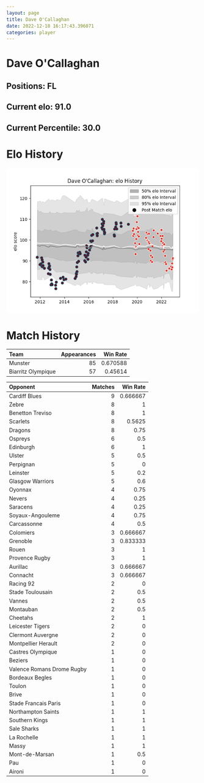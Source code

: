 ```yaml
---  
layout: page  
title: Dave O'Callaghan  
date: 2022-12-18 16:17:43.396071  
categories: player  
---
```

# Dave O'Callaghan

## Positions: FL

## Current elo: 91.0

## Current Percentile: 30.0

# Elo History


![elo history](history_DaveO'Callaghan.png)
# Match History


| Team               |   Appearances |   Win Rate |
|:-------------------|--------------:|-----------:|
| Munster            |            85 |   0.670588 |
| Biarritz Olympique |            57 |   0.45614  |

| Opponent                   |   Matches |   Win Rate |
|:---------------------------|----------:|-----------:|
| Cardiff Blues              |         9 |   0.666667 |
| Zebre                      |         8 |   1        |
| Benetton Treviso           |         8 |   1        |
| Scarlets                   |         8 |   0.5625   |
| Dragons                    |         8 |   0.75     |
| Ospreys                    |         6 |   0.5      |
| Edinburgh                  |         6 |   1        |
| Ulster                     |         5 |   0.5      |
| Perpignan                  |         5 |   0        |
| Leinster                   |         5 |   0.2      |
| Glasgow Warriors           |         5 |   0.6      |
| Oyonnax                    |         4 |   0.75     |
| Nevers                     |         4 |   0.25     |
| Saracens                   |         4 |   0.25     |
| Soyaux-Angouleme           |         4 |   0.75     |
| Carcassonne                |         4 |   0.5      |
| Colomiers                  |         3 |   0.666667 |
| Grenoble                   |         3 |   0.833333 |
| Rouen                      |         3 |   1        |
| Provence Rugby             |         3 |   1        |
| Aurillac                   |         3 |   0.666667 |
| Connacht                   |         3 |   0.666667 |
| Racing 92                  |         2 |   0        |
| Stade Toulousain           |         2 |   0.5      |
| Vannes                     |         2 |   0.5      |
| Montauban                  |         2 |   0.5      |
| Cheetahs                   |         2 |   1        |
| Leicester Tigers           |         2 |   0        |
| Clermont Auvergne          |         2 |   0        |
| Montpellier Herault        |         2 |   0        |
| Castres Olympique          |         1 |   0        |
| Beziers                    |         1 |   0        |
| Valence Romans Drome Rugby |         1 |   0        |
| Bordeaux Begles            |         1 |   0        |
| Toulon                     |         1 |   0        |
| Brive                      |         1 |   0        |
| Stade Francais Paris       |         1 |   0        |
| Northampton Saints         |         1 |   1        |
| Southern Kings             |         1 |   1        |
| Sale Sharks                |         1 |   1        |
| La Rochelle                |         1 |   1        |
| Massy                      |         1 |   1        |
| Mont-de-Marsan             |         1 |   0.5      |
| Pau                        |         1 |   0        |
| Aironi                     |         1 |   0        |